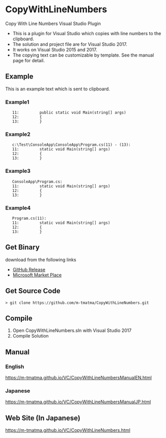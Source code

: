 # CopyWithLineNumbers
Copy With Line Numbers Visual Studio Plugin

* This is a plugin for Visual Studio which copies with line numbers to the clipboard.
* The solution and project file are for Visual Studio 2017.
* It works on Visual Studio 2015 and 2017.
* The copying text can be customizable by template. See the manual page for detail.

## Example

This is an example text which is sent to clipboard.

### Example1

	   11:         public static void Main(string[] args)
	   12:         {
	   13:         }

### Example2

	   c:\Test\ConsoleApp\ConsoleApp\Program.cs(11) - (13):
	   11:         static void Main(string[] args)
	   12:         {
	   13:         }

### Example3

	   ConsoleApp\Program.cs:
	   11:         static void Main(string[] args)
	   12:         {
	   13:         }

### Example4

	   Program.cs(11):
	   11:         static void Main(string[] args)
	   12:         {
	   13:         }


## Get Binary

download from the following links

* [GitHub Release](https://github.com/m-tmatma/CopyWithLineNumbers/releases)
* [Microsoft Market Place](https://marketplace.visualstudio.com/items?itemName=tmatma.CopyWithLineNumbers-18783)

## Get Source Code

	> git clone https://github.com/m-tmatma/CopyWithLineNumbers.git

## Compile

1. Open CopyWithLineNumbers.sln with Visual Studio 2017
2. Compile Solution

## Manual

### English

https://m-tmatma.github.io/VC/CopyWithLineNumbersManualEN.html

### Japanese

https://m-tmatma.github.io/VC/CopyWithLineNumbersManualJP.html

## Web Site (In Japanese)

https://m-tmatma.github.io/VC/CopyWithLineNumbers.html
